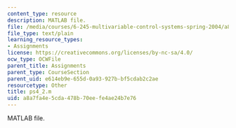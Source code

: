 ```yaml
---
content_type: resource
description: MATLAB file.
file: /media/courses/6-245-multivariable-control-systems-spring-2004/a8a7fa4e5cda478b70eefe4ae24b7e76_ps4_2.m
file_type: text/plain
learning_resource_types:
- Assignments
license: https://creativecommons.org/licenses/by-nc-sa/4.0/
ocw_type: OCWFile
parent_title: Assignments
parent_type: CourseSection
parent_uid: e614eb9e-655d-0a93-927b-bf5cdab2c2ae
resourcetype: Other
title: ps4_2.m
uid: a8a7fa4e-5cda-478b-70ee-fe4ae24b7e76
---
```

MATLAB file.